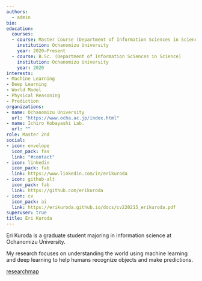 ```yaml
---
authors:
  - admin
bio:
education:
  courses:
  - course: Master Course (Department of Information Sciences in Science)
    institution: Ochanomizu University
    year: 2020–Present
  - course: B.Sc. (Department of Information Sciences in Science)
    institution: Ochanomizu University
    year: 2020
interests:
- Machine Learning
- Deep Learning
- World Model
- Physical Reasoning
- Prediction
organizations:
- name: Ochanomizu University
  url: "https://www.ocha.ac.jp/index.html"
- name: Ichiro Kobayashi Lab.
  url: ""  
role: Master 2nd
social:
- icon: envelope
  icon_pack: fas
  link: "#contact"
- icon: linkedin
  icon_pack: fab
  link: https://www.linkedin.com/in/erikuroda
- icon: github-alt
  icon_pack: fab
  link: https://github.com/erikuroda
- icon: cv
  icon_pack: ai
  link: https://erikuroda.github.io/docs/cv220215_erikuroda.pdf
superuser: true
title: Eri Kuroda
---
```

Eri Kuroda is a graduate student majoring in information science at Ochanomizu University.

My research focuses on understanding the world using machine learning and deep learning to help humans recognize objects and make predictions.

<i class="far fa-caret-square-right"></i> 
[researchmap](https://researchmap.jp/erikuroda?lang=en)